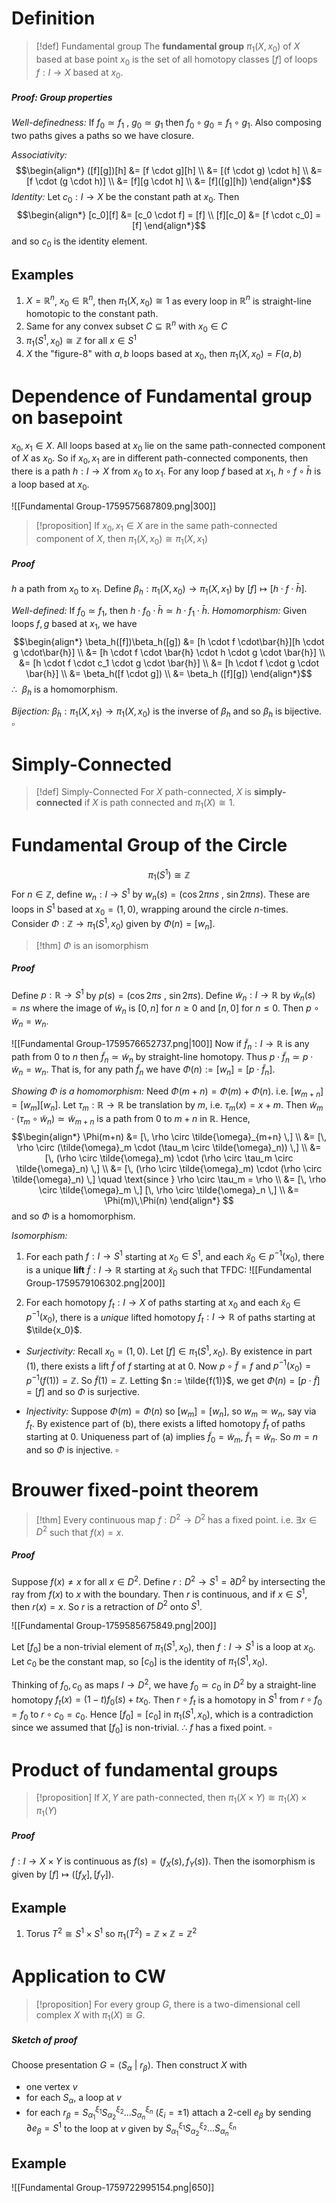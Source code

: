 
# Definition

>[!def] Fundamental group
>The **fundamental group** $\pi_1(X,x_0)$ of $X$ based at base point $x_0$ is the set of all homotopy classes $[f]$ of loops $f:I \to X$ based at $x_0$.

##### Proof: Group properties

*Well-definedness:* If $f_0\simeq f_1$ , $g_0\simeq g_1$ then $f_0 \circ g_0 = f_1 \circ g_1$. Also composing two paths gives a paths so we have closure.

*Associativity:* 
$$\begin{align*}
([f][g])[h] &= [f \cdot g][h] \\
&= [(f \cdot g) \cdot h] \\
&= [f \cdot (g \cdot h)] \\
&= [f][g \cdot h] \\
&= [f]([g][h])
\end{align*}$$
*Identity:* Let $c_0 : I \to X$ be the constant path at $x_0$. Then
$$\begin{align*}
[c_0][f] &= [c_0 \cdot f] = [f] \\
[f][c_0] &= [f \cdot c_0] = [f]
\end{align*}$$
and so $c_0$ is the identity element. 


## Examples

1. $X = \mathbb{R}^n$, $x_0 \in \mathbb{R}^n$, then $\pi_1(X,x_0) \cong 1$ as every loop in $\mathbb{R}^n$ is straight-line homotopic to the constant path.
2. Same for any convex subset $C \subseteq \mathbb{R}^n$ with $x_0 \in C$
3. $\pi_1(S^1,x_0) \cong \mathbb{Z}$ for all $x \in S^1$
4. $X$ the "figure-8" with $a,b$ loops based at $x_0$, then $\pi_1(X,x_0) = F(a,b)$


# Dependence of Fundamental group on basepoint

$x_0,x_1\in X$. All loops based at $x_0$ lie on the same path-connected component of $X$ as $x_0$. So if $x_0,x_1$ are in different path-connected components, then there is a path $h:I \to X$ from $x_0$ to $x_1$. 
For any loop $f$ based at $x_1$, $h \circ f \circ\bar{h}$ is a loop based at $x_0$.

![[Fundamental Group-1759575687809.png|300]]


>[!proposition] 
>If $x_0,x_1\in X$ are in the same path-connected component of $X$, then $\pi_1(X,x_0) \cong \pi_1(X,x_1)$
##### Proof
$h$ a path from $x_0$ to $x_1$. Define $\beta_h: \pi_1(X,x_0)\to \pi_1(X,x_1)$ by $[f] \mapsto [h \cdot f \cdot \bar{h}]$.

*Well-defined:* If $f_0\simeq f_1$, then $h \cdot f_0 \cdot \bar{h} \simeq h \cdot f_1 \cdot \bar{h}$.
*Homomorphism:* Given loops $f,g$ based at $x_1$, we have 
$$\begin{align*}
\beta_h([f])\beta_h([g]) &= [h \cdot f \cdot\bar{h}][h \cdot g \cdot\bar{h}] \\
&= [h \cdot f \cdot \bar{h} \cdot h \cdot g \cdot \bar{h}] \\
&= [h \cdot f \cdot c_1 \cdot g \cdot \bar{h}] \\
&= [h \cdot f \cdot g \cdot \bar{h}] \\
&= \beta_h([f \cdot g]) \\
&= \beta_h ([f][g])
\end{align*}$$
$\therefore\:\:\beta_h$ is a homomorphism.

*Bijection:* $\beta_{\bar{h}}:\pi_1(X,x_1)\to \pi_1(X,x_0)$ is  the inverse of $\beta_h$ and so $\beta_h$ is bijective.   $\square$


# Simply-Connected

>[!def] Simply-Connected
>For $X$ path-connected, $X$ is **simply-connected** if $X$ is path connected and $\pi_1(X)\cong 1$.



# Fundamental Group of the Circle
$$\pi_1(S^1) \cong \mathbb{Z}$$
For $n \in \mathbb{Z}$, define $w_n: I \to S^1$ by $w_n(s) = (\cos 2\pi ns\:,\:\sin 2\pi ns)$. These are loops in $S^1$ based at $x_0=(1,0)$, wrapping around the circle $n$-times.
Consider $\Phi:\mathbb{Z} \to \pi_1(S^1,x_0)$ given by $\Phi(n) = [w_n]$.

>[!thm]
>$\Phi$ is an isomorphism
##### Proof
Define $p: \mathbb{R} \to S^1$ by $p(s) = (\cos 2\pi s\:,\:\sin 2\pi s)$. Define $\tilde{w}_n: I \to \mathbb{R}$ by $\tilde{w}_n(s)=ns$ where the image of $\tilde{w}_n$ is $[0,n]$ for $n\geq 0$ and $[n,0]$ for $n \leq 0$. Then $p \circ \tilde{w}_n = w_n$.

![[Fundamental Group-1759576652737.png|100]]
Now if $\tilde{f}_n:I\to \mathbb{R}$ is any path from $0$ to $n$ then $\tilde{f}_n \simeq \tilde{w}_n$ by straight-line homotopy. Thus $p \cdot \tilde{f}_n \simeq p \cdot \tilde{w}_n = w_n$. That is, for any path $\tilde{f}_n$ we have $\Phi(n):=[w_n] = [p \cdot \tilde{f}_n]$.

*Showing $\Phi$ is a homomorphism:* Need $\Phi(m+n) = \Phi(m) + \Phi(n)$. i.e. $[w_{m+n}]=[w_m][w_n]$.
Let $\tau_m: \mathbb{R} \to \mathbb{R}$ be translation by $m$, i.e. $\tau_m(x) = x+m$. Then $\tilde{w}_m \cdot(\tau_m \circ \tilde{w}_n) \simeq \tilde{w}_{m+n}$ is a path from $0$ to $m+n$ in $\mathbb{R}$. Hence,
$$\begin{align*}
\Phi(m+n) 
&= [\, \rho \circ \tilde{\omega}_{m+n} \,] \\
&= [\, \rho \circ (\tilde{\omega}_m \cdot (\tau_m \circ \tilde{\omega}_n)) \,] \\
&= [\, (\rho \circ \tilde{\omega}_m) \cdot (\rho \circ \tau_m \circ \tilde{\omega}_n) \,] \\
&= [\, (\rho \circ \tilde{\omega}_m) \cdot (\rho \circ \tilde{\omega}_n) \,] 
\quad \text{since } \rho \circ \tau_m = \rho \\
&= [\, \rho \circ \tilde{\omega}_m \,] [\, \rho \circ \tilde{\omega}_n \,] \\
&= \Phi(m)\,\Phi(n)
\end{align*}
$$
and so $\Phi$ is a homomorphism.

*Isomorphism:* 
1. For each path $f:I \to S^1$ starting at $x_0 \in S^1$, and each $\tilde{x}_0\in p^{-1}(x_0)$, there is a unique **lift** $\tilde{f}:I \to \mathbb{R}$ starting at $\tilde{x}_0$ such that TFDC:
	![[Fundamental Group-1759579106302.png|200]]

2. For each homotopy $f_t:I\to X$ of paths starting at $x_0$ and each $\tilde{x}_0\in p^{-1}(x_0)$, there is a *unique* lifted homotopy $f_t:I\to \mathbb{R}$ of paths starting at $\tilde{x_0}$.


- *Surjectivity:* Recall $x_0 = (1,0)$. Let $[f]\in \pi_1(S^1,x_0)$. By existence in part (1), there exists a lift $\tilde{f}$ of $f$ starting at at $0$. Now $p \circ\tilde{f} = f$ and $p^{-1}(x_0) = p^{-1}(f(1)) = \mathbb{Z}$. 
	So $\tilde{f}(1) = \mathbb{Z}$. Letting $n := \tilde{f(1)}$, we get $\Phi(n) = [p \cdot \tilde{f}] = [f]$ and so $\Phi$ is surjective.

- *Injectivity:* Suppose $\Phi(m)=\Phi(n)$ so $[w_m]=[w_n]$, so $w_m \simeq w_n$, say via $f_t$. 
	By existence part of (b), there exists a lifted homotopy $\tilde{f}_t$ of paths starting at $0$. Uniqueness part of (a) implies $\tilde{f}_0 = \tilde{w}_m$, $\tilde{f}_1 = \tilde{w}_n$. So $m=n$ and so $\Phi$ is injective.   $\square$ 


# Brouwer fixed-point theorem

>[!thm]
>Every continuous map $f:D^2\to D^2$ has a fixed point. i.e. $\exists x \in D^2$ such that $f(x)=x$.
##### Proof
Suppose $f(x)\neq x$ for all $x \in D^2$.
Define $r:D^2 \to S^1=\partial D^2$ by intersecting the ray from $f(x)$ to $x$ with the boundary. Then $r$ is continuous, and if $x \in S^1$, then $r(x)=x$. So $r$ is a retraction of $D^2$ onto $S^1$.

![[Fundamental Group-1759585675849.png|200]]

Let $[f_0]$ be a non-trivial element of $\pi_1(S^1,x_0)$, then $f:I \to S^1$ is a loop at $x_0$. Let $c_0$ be the constant map, so $[c_0]$ is the identity of $\pi_1(S^1,x_0)$.

Thinking of $f_0,c_0$ as maps $I \to D^2$, we have $f_0 \simeq c_0$ in $D^2$ by a straight-line homotopy $f_t(x) = (1-t)f_0(s)+tx_0$. Then $r \circ f_t$ is a homotopy in $S^1$ from $r \circ f_0 = f_0$ to $r \circ c_0 = c_0$. Hence $[f_0] = [c_0]$ in $\pi_1(S^1,x_0)$, which is a contradiction since we assumed that $[f_0]$ is non-trivial. $\therefore$ $f$ has a fixed point.  $\square$


# Product of fundamental groups

>[!proposition] 
>If $X,Y$ are path-connected, then $\pi_1(X\times Y) \cong \pi_1(X) \times \pi_1(Y)$
##### Proof
$f:I \to X\times Y$ is continuous as $f(s) = (f_X(s), f_Y(s))$. Then the isomorphism is given by $[f] \mapsto ([f_X], [f_Y])$.

## Example

1. Torus $T^2 \cong S^1 \times S^1$ so $\pi_1(T^2) = \mathbb{Z} \times \mathbb{Z} = \mathbb{Z}^2$


# Application to CW

>[!proposition]
>For every group $G$, there is a two-dimensional cell complex $X$ with $\pi_1 (X) \cong G$.
##### Sketch of proof

Choose presentation $G = \langle S_\alpha \:|\: r_\beta\rangle$. Then construct $X$ with 
- one vertex $v$
- for each $S_\alpha$, a loop at $v$
- for each $r_\beta= S_{\alpha_1}^{\xi_1}S_{\alpha_2}^{\xi_2}...S_{\alpha_n}^{\xi_n}$ ($\xi_i = \pm 1$) attach a $2$-cell $e_\beta$ by sending $\partial e_\beta = S^1$ to the loop at $v$ given by $S_{\alpha_1}^{\xi_1}S_{\alpha_2}^{\xi_2}...S_{\alpha_n}^{\xi_n}$

## Example

![[Fundamental Group-1759722995154.png|650]]

